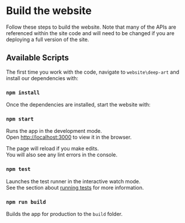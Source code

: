 # Build the website
Follow these steps to build the website. Note that many of the APIs are referenced within the site code and will need to be changed if you are deploying a full version of the site. 

## Available Scripts

The first time you work with the code, navigate to `website\deep-art` and install our dependencies with:

### `npm install`


Once the dependencies are installed, start the website with:

### `npm start`

Runs the app in the development mode.<br>
Open [http://localhost:3000](http://localhost:3000) to view it in the browser.

The page will reload if you make edits.<br>
You will also see any lint errors in the console.

### `npm test`

Launches the test runner in the interactive watch mode.<br>
See the section about [running tests](https://facebook.github.io/create-react-app/docs/running-tests) for more information.

### `npm run build`

Builds the app for production to the `build` folder.<br>

